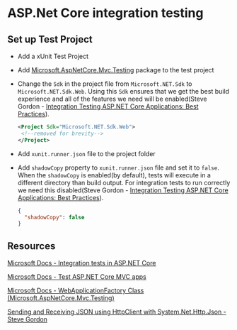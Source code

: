 # ASP.Net Core integration testing

## Set up Test Project

- Add a xUnit Test Project
- Add [Microsoft.AspNetCore.Mvc.Testing](https://www.nuget.org/packages/Microsoft.AspNetCore.Mvc.Testing) package to the test project
- Change the `Sdk` in the project file from `Microsoft.NET.Sdk` to `Microsoft.NET.Sdk.Web`. Using this `Sdk` ensures that we get the best build experience and all of the features we need will be enabled(Steve Gordon - [Integration Testing ASP.NET Core Applications: Best Practices](https://www.pluralsight.com/courses/integration-testing-asp-dot-net-core-applications-best-practices)).

  ```xml
  <Project Sdk="Microsoft.NET.Sdk.Web">
   <!--removed for brevity-->
  </Project>
  ```

- Add `xunit.runner.json` file to the project folder
- Add `shadowCopy` property to `xunit.runner.json` file and set it to `false`. When the `shadowCopy` is enabled(by default), tests will execute in a different directory than build output. For integration tests to run correctly we need this disabled(Steve Gordon - [Integration Testing ASP.NET Core Applications: Best Practices](https://www.pluralsight.com/courses/integration-testing-asp-dot-net-core-applications-best-practices)).

  ```json
  {
    "shadowCopy": false
  }
  ```

## Resources

[Microsoft Docs - Integration tests in ASP.NET Core](https://docs.microsoft.com/aspnet/core/test/integration-tests)

[Microsoft Docs - Test ASP.NET Core MVC apps](https://docs.microsoft.com/dotnet/architecture/modern-web-apps-azure/test-asp-net-core-mvc-apps)

[Microsoft Docs - WebApplicationFactory Class (Microsoft.AspNetCore.Mvc.Testing)](https://docs.microsoft.com/dotnet/api/microsoft.aspnetcore.mvc.testing.webapplicationfactory-1)

[Sending and Receiving JSON using HttpClient with System.Net.Http.Json - Steve Gordon](https://www.stevejgordon.co.uk/sending-and-receiving-json-using-httpclient-with-system-net-http-json)
